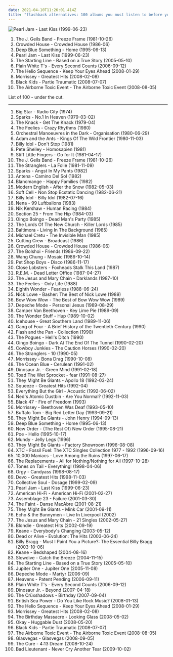 ```yaml
---
date: 2021-04-10T11:26:01.414Z
title: "flashback alternatives: 100 albums you must listen to before you die"
---
```

![Pearl Jam - Last Kiss (1999-06-23)](https://img.discogs.com/n8IeQKlL1AkpY4WaZ5akx0X88EA=/fit-in/600x593/filters:strip_icc():format(jpeg):mode_rgb():quality(90)/discogs-images/R-631417-1400879404-2317.jpeg.jpg "Pearl Jam - Last Kiss (1999-06-23)")
<ol class="albums">
<li data-cover="https://img.discogs.com/LNIJeVHZOTdUuJ2X_N5C0mZYFWE=/fit-in/549x546/filters:strip_icc():format(jpeg):mode_rgb():quality(90)/discogs-images/R-5333220-1390773150-7639.jpeg.jpg" data-tags="80s" role="button">The J. Geils Band - Freeze Frame (1981-10-26)</li>
<li data-cover="https://img.discogs.com/9o9o8n-KtM0OAjhwZUcYaN2ZYFY=/fit-in/600x600/filters:strip_icc():format(jpeg):mode_rgb():quality(90)/discogs-images/R-692052-1418583874-7321.jpeg.jpg" data-tags="80s, pop, rock" role="button">Crowded House - Crowded House (1986-06)</li>
<li data-cover="http://coverartarchive.org/release/c0905835-0bde-3f87-bfae-50bac19440ed/6223552957-500.jpg" data-tags="rock" role="button">Deep Blue Something - Home (1995-06-13)</li>
<li data-cover="https://img.discogs.com/n8IeQKlL1AkpY4WaZ5akx0X88EA=/fit-in/600x593/filters:strip_icc():format(jpeg):mode_rgb():quality(90)/discogs-images/R-631417-1400879404-2317.jpeg.jpg" data-tags="rock, grunge, 90s, covers, flashback alternatives" role="button">Pearl Jam - Last Kiss (1999-06-23)</li>
<li data-cover="http://coverartarchive.org/release/c1b2df38-f294-4b48-ae26-9fe5c6fe1639/6819001689-500.jpg" data-tags="pop punk" role="button">The Starting Line - Based on a True Story (2005-05-10)</li>
<li data-cover="http://coverartarchive.org/release/e14d082d-64ee-4d42-9f1e-8b1d7423ed08/15998776082-500.jpg" data-tags="indie, rock, pop punk, emo" role="button">Plain White T's - Every Second Counts (2006-09-12)</li>
<li data-cover="http://coverartarchive.org/release/cb01a3d2-4c00-4bd0-8ec2-fde956c79613/16079629985-500.jpg" data-tags="indie, indie rock, heartbreakingly beautiful, 2008 favorites" role="button">The Helio Sequence - Keep Your Eyes Ahead (2008-01-29)</li>
<li data-cover="https://img.discogs.com/0oczX3LmhANoQfcmpuKyMpT-dZk=/fit-in/450x440/filters:strip_icc():format(jpeg):mode_rgb():quality(90)/discogs-images/R-4625934-1370329246-1454.jpeg.jpg" data-tags="alternative rock, 00s" role="button">Morrissey - Greatest Hits (2008-02-08)</li>
<li data-cover="https://img.discogs.com/fi-H7ZPALPcsWhQEkhhSWu4v05k=/fit-in/600x601/filters:strip_icc():format(jpeg):mode_rgb():quality(90)/discogs-images/R-1404081-1494614671-4937.jpeg.jpg" data-tags="indie pop" role="button">Black Kids - Partie Traumatic (2008-07-07)</li>
<li data-cover="http://coverartarchive.org/release/e376f404-5229-4774-b2b3-1aeed5aa6f7a/17796794761-500.jpg" data-tags="indie rock" role="button">The Airborne Toxic Event - The Airborne Toxic Event (2008-08-05)</li>
</ol>
List of 100 - under the cut.
<!-- more -->

_________________

<ol class="albums">
<li data-cover="http://coverartarchive.org/release/c42f97da-b73d-429c-9400-12f288c783d8/15325737905-500.jpg" data-tags="70s, powerpop" role="button">
Big Star - Radio City (1974)
</li>
<li data-cover="http://coverartarchive.org/release/201fb188-f98c-45c3-9c89-dbc7baaecb9c/25119476484-500.jpg" data-tags="synthpop" role="button">
Sparks - No.1 In Heaven (1979-03-02)
</li>
<li data-cover="http://coverartarchive.org/release/489e7f56-d73e-3772-9229-c45375da5e5b/7506671171-500.jpg" data-tags="classic rock" role="button">
The Knack - Get The Knack (1979-04)
</li>
<li data-cover="https://img.discogs.com/RMYzpYyIA6AOBZdbg7xWl2gJlIM=/fit-in/600x600/filters:strip_icc():format(jpeg):mode_rgb():quality(90)/discogs-images/R-379639-1419989010-9809.jpeg.jpg" data-tags="jangle pop, post-punk, new wave" role="button">
The Feelies - Crazy Rhythms (1980)
</li>
<li data-cover="https://via.placeholder.com/450" data-tags="80s, new wave" role="button">
Orchestral Manoeuvres in the Dark - Organisation (1980-06-29)
</li>
<li data-cover="http://coverartarchive.org/release/14e135fe-eb2b-4361-a12e-66b13fe34ee9/9607837582-500.jpg" data-tags="80s, new wave" role="button">
Adam and the Ants - Kings Of The Wild Frontier (1980-11-03)
</li>
<li data-cover="http://coverartarchive.org/release/6671f035-bb7f-48f3-98a3-99ca33202c67/14753977630-500.jpg" data-tags="80s, happy, 1981 albums, flashback alternatives, gespannt" role="button">
Billy Idol - Don't Stop (1981)
</li>
<li data-cover="https://img.discogs.com/yYphOPAhuf3riDINysex8b5FGpA=/fit-in/600x591/filters:strip_icc():format(jpeg):mode_rgb():quality(90)/discogs-images/R-43903-1581648867-6317.jpeg.jpg" data-tags="new wave" role="button">
Pete Shelley - Homosapien (1981)
</li>
<li data-cover="https://img.discogs.com/vW0BnpX5f9oEU0IjUaYpPzQzbAQ=/fit-in/599x586/filters:strip_icc():format(jpeg):mode_rgb():quality(90)/discogs-images/R-2266183-1273312918.jpeg.jpg" data-tags="80s, punk, angry, irreverent, intense, menacing, confrontational, raucous, bleak, visceral, british punk, brash, rambunctious, flashback alternatives, go for it, albums i really want, favorite lp" role="button">
Stiff Little Fingers - Go for It (1981-04-17)
</li>
<li data-cover="https://img.discogs.com/LNIJeVHZOTdUuJ2X_N5C0mZYFWE=/fit-in/549x546/filters:strip_icc():format(jpeg):mode_rgb():quality(90)/discogs-images/R-5333220-1390773150-7639.jpeg.jpg" data-tags="80s" role="button">
The J. Geils Band - Freeze Frame (1981-10-26)
</li>
<li data-cover="http://coverartarchive.org/release/c6911b3b-135f-4b7b-a2cc-b90ea1e11ac9/3514546977-500.jpg" data-tags="new wave" role="button">
The Stranglers - La Folie (1981-11-09)
</li>
<li data-cover="https://img.discogs.com/UqcTAo_xEbK2m1yIZL0j6hVu6gM=/fit-in/600x601/filters:strip_icc():format(jpeg):mode_rgb():quality(90)/discogs-images/R-15371139-1592327560-7618.jpeg.jpg" data-tags="i have this on vinyl" role="button">
Sparks - Angst In My Pants (1982)
</li>
<li data-cover="http://coverartarchive.org/release/42bac6d4-d3bb-4e6f-986b-4eae900c2558/1762408082-500.jpg" data-tags="bossa nova" role="button">
Antena - Camino Del Sol (1982)
</li>
<li data-cover="http://coverartarchive.org/release/f0e670cb-dd52-4d08-b22c-3acf7196db9c/18062360767-500.jpg" data-tags="80s, new wave, synthpop" role="button">
Blancmange - Happy Families (1982)
</li>
<li data-cover="https://img.discogs.com/YCRFKgAJE6XDQDZNfyribpkJT_Y=/fit-in/600x594/filters:strip_icc():format(jpeg):mode_rgb():quality(90)/discogs-images/R-447539-1153334275.jpeg.jpg" data-tags="new wave" role="button">
Modern English - After the Snow (1982-05-03)
</li>
<li data-cover="https://img.discogs.com/hhiPFJbxCmLq4MK89rufkLSX2mE=/fit-in/600x593/filters:strip_icc():format(jpeg):mode_rgb():quality(90)/discogs-images/R-5018056-1382267742-6598.jpeg.jpg" data-tags="80s, new wave, synthpop, 80's, art school, flashback alternatives, electropearls" role="button">
Soft Cell - Non Stop Ecstatic Dancing (1982-06-21)
</li>
<li data-cover="https://img.discogs.com/PCgnxVCzzTl-HSsQaU4qnKhloN4=/fit-in/600x600/filters:strip_icc():format(jpeg):mode_rgb():quality(90)/discogs-images/R-600291-1175787502.jpeg.jpg" data-tags="rock, 80s, new wave" role="button">
Billy Idol - Billy Idol (1982-07-16)
</li>
<li data-cover="http://coverartarchive.org/release/e38790fe-0b99-45ac-b540-9b7cf2742d94/19025705025-500.jpg" data-tags="german" role="button">
Nena - 99 Luftballons (1983)
</li>
<li data-cover="https://img.discogs.com/3uZgSt_SrYjrbMdq2GURj1H54XM=/fit-in/594x586/filters:strip_icc():format(jpeg):mode_rgb():quality(90)/discogs-images/R-478981-1335477478.jpeg.jpg" data-tags="new wave, electronic, 80s, synthpop" role="button">
Nik Kershaw - Human Racing (1984)
</li>
<li data-cover="https://img.discogs.com/QmiO5WxBG1c-16LnG4j9nVCDlWk=/fit-in/596x600/filters:strip_icc():format(jpeg):mode_rgb():quality(90)/discogs-images/R-49119-1348252428-3686.jpeg.jpg" data-tags="alternative, new wave, to explore, flashback alternatives, section25, favorite albums 1984" role="button">
Section 25 - From The Hip (1984-03)
</li>
<li data-cover="http://coverartarchive.org/release/320e59a4-d93a-48f6-ae66-3f64eec59a71/11946420305-500.jpg" data-tags="80s" role="button">
Oingo Boingo - Dead Man's Party (1985)
</li>
<li data-cover="http://coverartarchive.org/release/de21ccd0-12d5-479c-8691-6438c797233e/14778981192-500.jpg" data-tags="flashback alternatives" role="button">
The Lords Of The New Church - Killer Lords (1985)
</li>
<li data-cover="https://img.discogs.com/w2H1ZUj9cBFdqm3O8Hjg6t_H7bE=/fit-in/350x368/filters:strip_icc():format(jpeg):mode_rgb():quality(90)/discogs-images/R-420182-1568177112-9432.jpeg.jpg" data-tags="pop, dance, 80s, italo disco, aleyster crowley, tarzan boy" role="button">
Baltimora - Living In The Background (1985)
</li>
<li data-cover="http://coverartarchive.org/release/51e6dfab-2972-3ee4-8821-73809bad995a/9095266087-500.jpg" data-tags="new wave" role="button">
Michael Cretu - The Invisible Man (1985)
</li>
<li data-cover="https://img.discogs.com/2SgB42_HSgvVJGTAZ8GIEp1rE7g=/fit-in/600x600/filters:strip_icc():format(jpeg):mode_rgb():quality(90)/discogs-images/R-1509509-1265976464.jpeg.jpg" data-tags="80s" role="button">
Cutting Crew - Broadcast (1986)
</li>
<li data-cover="https://img.discogs.com/9o9o8n-KtM0OAjhwZUcYaN2ZYFY=/fit-in/600x600/filters:strip_icc():format(jpeg):mode_rgb():quality(90)/discogs-images/R-692052-1418583874-7321.jpeg.jpg" data-tags="80s, pop, rock" role="button">
Crowded House - Crowded House (1986-06)
</li>
<li data-cover="https://img.discogs.com/Sc2vMEzbKME6yzby5Ijf-O3JIFU=/fit-in/600x591/filters:strip_icc():format(jpeg):mode_rgb():quality(90)/discogs-images/R-8768-1201013911.jpeg.jpg" data-tags="new wave, gothic" role="button">
The Bolshoi - Friends (1986-09-22)
</li>
<li data-cover="http://coverartarchive.org/release/fee7bb8f-5298-4098-a0ac-8e82518d3fd3/6431597825-500.jpg" data-tags="pop, 80s" role="button">
Wang Chung - Mosaic (1986-10-14)
</li>
<li data-cover="https://img.discogs.com/7c-PA0Zbb849-FFr_g6cwsIzrp0=/fit-in/600x600/filters:strip_icc():format(jpeg):mode_rgb():quality(90)/discogs-images/R-571266-1287251211.jpeg.jpg" data-tags="synthpop, 80s" role="button">
Pet Shop Boys - Disco (1986-11-17)
</li>
<li data-cover="https://img.discogs.com/11WMQ54lcnVEyNKiWc8cJxnyLRQ=/fit-in/543x544/filters:strip_icc():format(jpeg):mode_rgb():quality(90)/discogs-images/R-426527-1299199282.jpeg.jpg" data-tags="title is a full sentence, all-time favourite, flashback alternatives, 80s drum sound, jangly 80s indie" role="button">
Close Lobsters - Foxheads Stalk This Land (1987)
</li>
<li data-cover="http://coverartarchive.org/release/6600f795-278c-49e3-883d-547016141503/15810465428-500.jpg" data-tags="alternative rock, rem" role="button">
R.E.M. - Dead Letter Office (1987-04-27)
</li>
<li data-cover="https://via.placeholder.com/450" data-tags="post-punk, 80s" role="button">
The Jesus and Mary Chain - Darklands (1987-10)
</li>
<li data-cover="https://via.placeholder.com/450" data-tags="pop, post-punk, jangle pop, apricot, flashback alternatives, iveldie best of 1988, year of 1988, american 1980s, hoeralbum, discos de cabecera, michelle hurd" role="button">
The Feelies - Only Life (1988)
</li>
<li data-cover="http://coverartarchive.org/release/bad6bb84-dd23-4204-a5f3-d068773e2109/5645146030-500.jpg" data-tags="flashback alternatives" role="button">
Eighth Wonder - Fearless (1988-06-24)
</li>
<li data-cover="https://img.discogs.com/PgescH_NbCDmXQaNS1BL9I6ulo8=/fit-in/194x259/filters:strip_icc():format(jpeg):mode_rgb():quality(90)/discogs-images/R-8597939-1489266075-7765.jpeg.jpg" data-tags="classic rock, rock, pop rock, psychedelic, garage rock, glam rock, powerpop, country rock, surf rock, chameleon, proto punk, rock-protopunk, flashback alternatives" role="button">
Nick Lowe - Basher: The Best of Nick Lowe (1989)
</li>
<li data-cover="http://coverartarchive.org/release/5f43c500-7a00-46ec-9e1d-2aa7cf9094ed/28224204089-500.jpg" data-tags="quitar" role="button">
Bow Wow Wow - The Best of Bow Wow Wow (1989)
</li>
<li data-cover="https://img.discogs.com/JBUG1xfc809-ZU4bxD4P7GTntmw=/fit-in/559x493/filters:strip_icc():format(jpeg):mode_rgb():quality(90)/discogs-images/R-530734-1303470847.jpeg.jpg" data-tags="80s" role="button">
Depeche Mode - Personal Jesus (1989-08-29)
</li>
<li data-cover="http://coverartarchive.org/release/d826b19f-df20-4a9c-9a49-f10328c9b245/9169167920-500.jpg" data-tags="indie, 90s, remember memberin" role="button">
Camper Van Beethoven - Key Lime Pie (1989-09)
</li>
<li data-cover="https://via.placeholder.com/450" data-tags="indie, indie rock, guitars, growing up, flashback alternatives, steveadams fm, steveadamsfm, marts tag list" role="button">
The Wonder Stuff - Hup (1989-10-02)
</li>
<li data-cover="https://img.discogs.com/NNbz_etOnTxezUQlh22yJ7iCBIg=/fit-in/419x629/filters:strip_icc():format(jpeg):mode_rgb():quality(90)/discogs-images/R-7671797-1446401663-8058.jpeg.jpg" data-tags="rock, australian" role="button">
Icehouse - Great Southern Land (1989-11-06)
</li>
<li data-cover="https://img.discogs.com/FYbntpWx7Kum8VUDhEQ3SblLQBs=/fit-in/350x573/filters:strip_icc():format(jpeg):mode_rgb():quality(90)/discogs-images/R-4453816-1426631153-6153.jpeg.jpg" data-tags="alternative, dark, gang of four, flashback alternatives, wire-y" role="button">
Gang of Four - A Brief History of the Twentieth Century (1990)
</li>
<li data-cover="http://coverartarchive.org/release/8769a9fa-3d99-452d-ba9c-ed80d7ce031d/15229542946-500.jpg" data-tags="classic rock, pop, rock, 80s, new wave, flashback alternatives" role="button">
Flash and the Pan - Collection (1990)
</li>
<li data-cover="http://coverartarchive.org/release/16d76ea5-fcfd-3e36-af70-c6d5cf26a0c7/9806532446-500.jpg" data-tags="flashback alternatives, corrs plus, physical cds i actually own" role="button">
The Pogues - Hell's Ditch (1990)
</li>
<li data-cover="http://coverartarchive.org/release/c11ce99c-35e4-3c93-8c59-deed3d5d6f64/6416023013-500.jpg" data-tags="alternative, alternative rock, new wave, 90s, boingo, great album art, flashback alternatives, i own on cd, proud vinyl owner, vinyl ownage, i own on vinyl, late 80s and early 90s chill out new wave" role="button">
Oingo Boingo - Dark At The End Of The Tunnel (1990-02-20)
</li>
<li data-cover="https://img.discogs.com/g-q9K7s2sAlOsEm4E0Zg8hH_vdI=/fit-in/600x373/filters:strip_icc():format(jpeg):mode_rgb():quality(90)/discogs-images/R-1795942-1441016210-4066.jpeg.jpg" data-tags="canada, animals" role="button">
Cowboy Junkies - The Caution Horses (1990-02-20)
</li>
<li data-cover="https://img.discogs.com/UB1wgGgjqwyIqPxdKqxnuBaLGO4=/fit-in/600x600/filters:strip_icc():format(jpeg):mode_rgb():quality(90)/discogs-images/R-1125791-1194281273.jpeg.jpg" data-tags="flashback alternatives" role="button">
The Stranglers - 10 (1990-05)
</li>
<li data-cover="http://coverartarchive.org/release/74678f8d-80a8-3091-ada8-89d617241547/22697273580-500.jpg" data-tags="morrissey, alternative" role="button">
Morrissey - Bona Drag (1990-10-08)
</li>
<li data-cover="http://coverartarchive.org/release/4955bc87-1cd1-4604-b74a-06147904cde7/19369859361-500.jpg" data-tags="college radio, flashback alternatives" role="button">
The Ocean Blue - Cerulean (1991-02)
</li>
<li data-cover="https://img.discogs.com/cH5lDlh5ja1gQxDBoUebUckoe0A=/fit-in/600x980/filters:strip_icc():format(jpeg):mode_rgb():quality(90)/discogs-images/R-16058434-1602697073-7892.jpeg.jpg" data-tags="90s" role="button">
Dinosaur Jr. - Green Mind (1991-02-18)
</li>
<li data-cover="http://coverartarchive.org/release/3e2ed461-01f5-4692-bb7d-697b4f779775/15467186123-500.jpg" data-tags="alternative, 90s" role="button">
Toad The Wet Sprocket - fear (1991-08-27)
</li>
<li data-cover="https://img.discogs.com/5r-dGpmOFlnMhgkibwWsuPMKvI8=/fit-in/600x600/filters:strip_icc():format(jpeg):mode_rgb():quality(90)/discogs-images/R-8106624-1455269607-7454.png.jpg" data-tags="rock, 90s, alternative, alternative rock" role="button">
They Might Be Giants - Apollo 18 (1992-03-24)
</li>
<li data-cover="http://coverartarchive.org/release/dd33c128-d64b-341b-b158-55a9fb30e67d/9707299141-500.jpg" data-tags="80s" role="button">
Squeeze - Greatest Hits (1992-04)
</li>
<li data-cover="http://coverartarchive.org/release/84cd3aa7-55d8-4114-92be-18800688c0ed/13989672545-500.jpg" data-tags="singer-songwriter, acoustic, 90s" role="button">
Everything But the Girl - Acoustic (1992-06-02)
</li>
<li data-cover="http://coverartarchive.org/release/2205df59-0add-37be-b35a-ae7583de6c00/25923901197-500.jpg" data-tags="indie, rock, alternative, alternative rock, indie rock, 90s, revisit, heavy bottom end, fuzzy guitar goodness, robertitus global, flashback alternatives, 1992 - the great year for albums, rocky ram" role="button">
Ned's Atomic Dustbin - Are You Normal? (1992-11-03)
</li>
<li data-cover="http://coverartarchive.org/release/e967538f-7828-4865-b111-544df1ddafb0/7801537338-500.jpg" data-tags="flashback alternatives, b 47" role="button">
Black 47 - Fire of Freedom (1993)
</li>
<li data-cover="http://coverartarchive.org/release/ca6e0c02-952a-3043-ae91-c1f3992d3999/16357280127-500.jpg" data-tags="live" role="button">
Morrissey - Beethoven Was Deaf (1993-05-10)
</li>
<li data-cover="http://coverartarchive.org/release/e3347148-ff9a-4fff-a00e-35a171f86d27/13069256471-500.jpg" data-tags="classic rock, rock, punk, psychedelic, garage rock, glam rock, powerpop, high school, sommer, proto punk, my so-called life, i remember you, other great tracks, rock-protopunk, flashback alternatives, 20 favorite albums of 1993, my 100 favorite albums of the 1990s, big red letter day, soda-jerk" role="button">
Buffalo Tom - Big Red Letter Day (1993-09-21)
</li>
<li data-cover="http://coverartarchive.org/release/19cab610-4790-4342-9e1e-b8c6915a5486/21497182399-500.jpg" data-tags="90s" role="button">
They Might Be Giants - John Henry (1994-09-13)
</li>
<li data-cover="http://coverartarchive.org/release/c0905835-0bde-3f87-bfae-50bac19440ed/6223552957-500.jpg" data-tags="rock" role="button">
Deep Blue Something - Home (1995-06-13)
</li>
<li data-cover="https://img.discogs.com/SNuLX_wiv8rm8yV7HA6f3v9IWac=/fit-in/599x610/filters:strip_icc():format(jpeg):mode_rgb():quality(90)/discogs-images/R-632283-1235186700.jpeg.jpg" data-tags="progressive" role="button">
New Order - (The Rest Of) New Order (1995-08-21)
</li>
<li data-cover="https://img.discogs.com/p-8AHiIKqAFENEkTP2rivf6YCSc=/fit-in/600x602/filters:strip_icc():format(jpeg):mode_rgb():quality(90)/discogs-images/R-122615-1348348806-3507.jpeg.jpg" data-tags="alternative, female vocalists" role="button">
Poe - Hello (1995-10-17)
</li>
<li data-cover="http://coverartarchive.org/release/928e2c2d-0b35-474d-9457-993df2f34b9b/21596537006-500.jpg" data-tags="rock, alternative, folk, singer-songwriter, folk rock, flashback alternatives, shannon airport" role="button">
Mundy - Jelly Legs (1996)
</li>
<li data-cover="http://coverartarchive.org/release/a62fbbbb-e50e-4c55-abd8-89f28b0b2477/13886747943-500.jpg" data-tags="90s, 1990s" role="button">
They Might Be Giants - Factory Showroom (1996-08-08)
</li>
<li data-cover="https://img.discogs.com/lQegIlBExZyi6YhDwoUUPhOEKzU=/fit-in/600x602/filters:strip_icc():format(jpeg):mode_rgb():quality(90)/discogs-images/R-950986-1583561708-8949.jpeg.jpg" data-tags="flashback alternatives" role="button">
XTC - Fossil Fuel: The XTC Singles Collection 1977 - 1992 (1996-09-16)
</li>
<li data-cover="https://img.discogs.com/L30mzK02cO1C4uodCjcdSgr7kB0=/fit-in/300x300/filters:strip_icc():format(jpeg):mode_rgb():quality(90)/discogs-images/R-386830-1106584240.jpg.jpg" data-tags="rock, flashback alternatives, tdhassociation" role="button">
10,000 Maniacs - Love Among the Ruins (1997-06-17)
</li>
<li data-cover="http://coverartarchive.org/release/e801fdfd-b2db-4d2b-9de9-90eb8da520d3/7133118494-500.jpg" data-tags="rock, punk, alternative, alternative rock, indie rock, post-punk, paisley underground, flashback alternatives, the harrisburg family band" role="button">
The Replacements - All for Nothing/Nothing for All (1997-10-28)
</li>
<li data-cover="http://coverartarchive.org/release/f24608d7-2b22-4c6e-a69b-02d8dcd4110b/7925357691-500.jpg" data-tags="goth, post punk, flashback alternatives" role="button">
Tones on Tail - Everything! (1998-04-06)
</li>
<li data-cover="http://coverartarchive.org/release/ab30776c-8e8b-4554-858b-b0acd7cb74c1/27009518945-500.jpg" data-tags="industrial, industrial rock" role="button">
Orgy - Candyass (1998-08-17)
</li>
<li data-cover="http://coverartarchive.org/release/e9c3424a-68e9-4f4a-87ad-0acb7c866ff6/12508827071-500.jpg" data-tags="80s" role="button">
Devo - Greatest Hits (1998-11-03)
</li>
<li data-cover="http://coverartarchive.org/release/3bf8751c-c418-494a-9897-e345415bb1a6/15473876103-500.jpg" data-tags="alternative, alternative rock" role="button">
Collective Soul - Dosage (1999-02-09)
</li>
<li data-cover="https://img.discogs.com/n8IeQKlL1AkpY4WaZ5akx0X88EA=/fit-in/600x593/filters:strip_icc():format(jpeg):mode_rgb():quality(90)/discogs-images/R-631417-1400879404-2317.jpeg.jpg" data-tags="rock, grunge, 90s, covers, flashback alternatives" role="button">
Pearl Jam - Last Kiss (1999-06-23)
</li>
<li data-cover="http://coverartarchive.org/release/ce3418e9-83f9-4ecb-acc5-82c47a67c9b5/6010970718-500.jpg" data-tags="rock" role="button">
American Hi-Fi - American Hi-Fi (2001-02-27)
</li>
<li data-cover="http://coverartarchive.org/release/090a0fb7-dfb3-436a-a407-e7c098a16144/3240794986-500.jpg" data-tags="ebm, futurepop, metropolis" role="button">
Assemblage 23 - Failure (2001-03-30)
</li>
<li data-cover="http://coverartarchive.org/release/2d0b6eb0-8d92-3ec1-a6ae-f939a7980426/7587631086-500.jpg" data-tags="indie, electronic" role="button">
The Faint - Danse MacAbre (2001-08-21)
</li>
<li data-cover="https://img.discogs.com/IvudjRdbKp2_bMX2FzuQNVp_pno=/fit-in/600x600/filters:strip_icc():format(jpeg):mode_rgb():quality(90)/discogs-images/R-1588131-1413502184-7420.jpeg.jpg" data-tags="rock, alternative, 00s" role="button">
They Might Be Giants - Mink Car (2001-09-11)
</li>
<li data-cover="http://coverartarchive.org/release/c1f1819a-ce97-4f2c-bff7-54f8dd2be70b/12885144100-500.jpg" data-tags="alternative, new wave, live, liverpool, echo & the bunnymen, deleted, live album, desert island discs, flashback alternatives, brilliant albums, sjc, live in liverpool" role="button">
Echo & the Bunnymen - Live In Liverpool (2002)
</li>
<li data-cover="http://coverartarchive.org/release/460eb1c2-1787-4c84-8aec-496251d17e8b/3205936535-500.jpg" data-tags="indie" role="button">
The Jesus and Mary Chain - 21 Singles (2002-05-27)
</li>
<li data-cover="http://coverartarchive.org/release/bc3802fb-b98b-4fe2-8709-c09700dd2483/20718037945-500.jpg" data-tags="pop, rock, female vocalists" role="button">
Blondie - Greatest Hits (2002-09-19)
</li>
<li data-cover="https://via.placeholder.com/450" data-tags="british, keane" role="button">
Keane - Everybody's Changing (2003-05-12)
</li>
<li data-cover="http://coverartarchive.org/release/23c76d92-73f9-48f6-94de-8c13b8d1f467/6183498174-500.jpg" data-tags="80s" role="button">
Dead or Alive - Evolution: The Hits (2003-06-24)
</li>
<li data-cover="http://coverartarchive.org/release/3aa5fe76-e118-43cd-ad2d-278b972470a5/4506189546-500.jpg" data-tags="flashback alternatives, albums i thought i owned" role="button">
Billy Bragg - Must I Paint You a Picture?: The Essential Billy Bragg (2003-10-06)
</li>
<li data-cover="https://img.discogs.com/PIXQIhTSF3kZuVczEvxCo4pUj6E=/fit-in/600x519/filters:strip_icc():format(jpeg):mode_rgb():quality(90)/discogs-images/R-423520-1179936445.jpeg.jpg" data-tags="indie rock, flashback alternatives, granka, viralbraindeath, coolwench" role="button">
Keane - Bedshaped (2004-08-16)
</li>
<li data-cover="http://coverartarchive.org/release/a3aa8a48-7b5b-475c-a713-442ea6c76871/10313121703-500.jpg" data-tags="shoegaze, shoegazer" role="button">
Slowdive - Catch the Breeze (2004-11-15)
</li>
<li data-cover="http://coverartarchive.org/release/c1b2df38-f294-4b48-ae26-9fe5c6fe1639/6819001689-500.jpg" data-tags="pop punk" role="button">
The Starting Line - Based on a True Story (2005-05-10)
</li>
<li data-cover="https://img.discogs.com/i1kmI3PyINr8hvxQxuJ9YvkLEbI=/fit-in/600x600/filters:strip_icc():format(jpeg):mode_rgb():quality(90)/discogs-images/R-1241945-1203167337.jpeg.jpg" data-tags="sun and moon and stars and outer space, flashback alternatives" role="button">
Jupiter One - Jupiter One (2005-11-08)
</li>
<li data-cover="http://coverartarchive.org/release/a3eee593-df3f-46cb-9994-8a3c8917fe6d/1916382012-500.jpg" data-tags="electronic, male vocalists, alternative dance, 2000s, flashback alternatives" role="button">
Depeche Mode - Martyr (2006-09)
</li>
<li data-cover="http://coverartarchive.org/release/cc03b460-9947-4c8b-adbe-f279a87eefee/26394758764-500.jpg" data-tags="indie, alternative" role="button">
Heavens - Patent Pending (2006-09-11)
</li>
<li data-cover="http://coverartarchive.org/release/e14d082d-64ee-4d42-9f1e-8b1d7423ed08/15998776082-500.jpg" data-tags="indie, rock, pop punk, emo" role="button">
Plain White T's - Every Second Counts (2006-09-12)
</li>
<li data-cover="http://coverartarchive.org/release/67bcfd5d-1fe1-38a4-9804-531be6f800a8/3986174902-500.jpg" data-tags="alternative" role="button">
Dinosaur Jr. - Beyond (2007-04-18)
</li>
<li data-cover="http://coverartarchive.org/release/03b91835-fad8-4c2e-9e45-63f26ce13abc/22212898460-500.jpg" data-tags="flashback alternatives, t cruxshadows, deviliscious" role="button">
The Crüxshadows - Birthday (2007-09-04)
</li>
<li data-cover="http://coverartarchive.org/release/1846244b-2ce1-308c-af3e-c90a7061b91e/26941790097-500.jpg" data-tags="indie rock" role="button">
British Sea Power - Do You Like Rock Music? (2008-01-13)
</li>
<li data-cover="http://coverartarchive.org/release/cb01a3d2-4c00-4bd0-8ec2-fde956c79613/16079629985-500.jpg" data-tags="indie, indie rock, heartbreakingly beautiful, 2008 favorites" role="button">
The Helio Sequence - Keep Your Eyes Ahead (2008-01-29)
</li>
<li data-cover="https://img.discogs.com/0oczX3LmhANoQfcmpuKyMpT-dZk=/fit-in/450x440/filters:strip_icc():format(jpeg):mode_rgb():quality(90)/discogs-images/R-4625934-1370329246-1454.jpeg.jpg" data-tags="alternative rock, 00s" role="button">
Morrissey - Greatest Hits (2008-02-08)
</li>
<li data-cover="http://coverartarchive.org/release/ccc11250-3f2a-4c76-a71a-022874b95074/5303165909-500.jpg" data-tags="industrial rock" role="button">
The Birthday Massacre - Looking Glass (2008-05-02)
</li>
<li data-cover="https://img.discogs.com/1xR5sEgIPxTJ-FnT0peJQsrJMj4=/fit-in/600x600/filters:strip_icc():format(jpeg):mode_rgb():quality(90)/discogs-images/R-3477998-1331975524.jpeg.jpg" data-tags="flashback alternatives, coisa linda, love will conquer all, about making movies" role="button">
Okay - Huggable Dust (2008-05-20)
</li>
<li data-cover="https://img.discogs.com/fi-H7ZPALPcsWhQEkhhSWu4v05k=/fit-in/600x601/filters:strip_icc():format(jpeg):mode_rgb():quality(90)/discogs-images/R-1404081-1494614671-4937.jpeg.jpg" data-tags="indie pop" role="button">
Black Kids - Partie Traumatic (2008-07-07)
</li>
<li data-cover="http://coverartarchive.org/release/e376f404-5229-4774-b2b3-1aeed5aa6f7a/17796794761-500.jpg" data-tags="indie rock" role="button">
The Airborne Toxic Event - The Airborne Toxic Event (2008-08-05)
</li>
<li data-cover="http://coverartarchive.org/release/d12fb85f-fe28-4070-81b2-5a7e16411889/12851739538-500.jpg" data-tags="alternative" role="button">
Glasvegas - Glasvegas (2008-09-05)
</li>
<li data-cover="https://img.discogs.com/P_bW-u-kx2WhrGw0d88zMMvt9VY=/fit-in/300x262/filters:strip_icc():format(jpeg):mode_rgb():quality(90)/discogs-images/R-5501047-1394994335-8706.jpeg.jpg" data-tags="alternative, post-punk, alternative rock" role="button">
The Cure - 4:13 Dream (2008-10-24)
</li>
<li data-cover="https://img.discogs.com/xE_vHhDUFqS38DPQgHwVMHfeQAw=/fit-in/500x500/filters:strip_icc():format(jpeg):mode_rgb():quality(90)/discogs-images/R-1950554-1254531363.jpeg.jpg" data-tags="rock, alternative, synthpop, new order, 2009 albums, flashback alternatives, liner recommends, fnac, triple echo records, sundaymix, title is imperative" role="button">
Bad Lieutenant - Never Cry Another Tear (2009-10-02)
</li>
</ol>